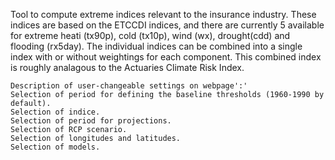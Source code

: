 Tool to compute extreme indices relevant to the insurance industry. These indices are based on the ETCCDI indices, and there are currently 5 available for extreme heati (tx90p), cold (tx10p), wind (wx), drought(cdd) and flooding (rx5day). The individual indices can be combined into a single index with or without weightings for each component. This combined index is roughly analagous to the Actuaries Climate Risk Index.

    Description of user-changeable settings on webpage':'
    Selection of period for defining the baseline thresholds (1960-1990 by default).
    Selection of indice.
    Selection of period for projections.
    Selection of RCP scenario.
    Selection of longitudes and latitudes.
    Selection of models.
